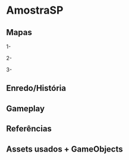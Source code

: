 # AmostraSP

## Mapas

1- 

2- 

3-


## Enredo/História


## Gameplay


## Referências


## Assets usados + GameObjects
